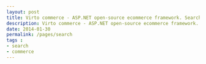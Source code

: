```yaml
---
layout: post
title: Virto commerce - ASP.NET open-source ecommerce framework. Search
description: Virto commerce - ASP.NET open-source ecommerce framework. Search
date: 2014-01-30
permalink: /pages/search
tags : 
- search
- commerce
---
```

<article role="main" class="main" id="search">
	<div class="responsive">
		<div id="google-search"></div>
	</div>
</article>